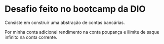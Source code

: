 # Desafio feito no bootcamp da DIO

Consiste em construir uma abstração de contas bancárias.

Por minha conta adicionei rendimento na conta poupança e ilimite de saque infinito na conta corrente.
